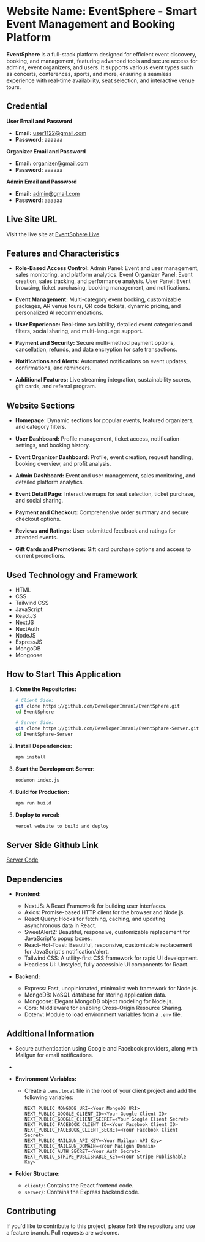 # Website Name: EventSphere - Smart Event Management and Booking Platform

**EventSphere** is a full-stack platform designed for efficient event discovery, booking, and management, featuring advanced tools and secure access for admins, event organizers, and users. It supports various event types such as concerts, conferences, sports, and more, ensuring a seamless experience with real-time availability, seat selection, and interactive venue tours.

## Credential

**User Email and Password**
- **Email:** user1122@gmail.com
- **Password:** aaaaaa

**Organizer Email and Password**
- **Email:** organizer@gmail.com
- **Password:** aaaaaa

**Admin Email and Password**
- **Email:** admin@gmail.com
- **Password:** aaaaaa

## Live Site URL
Visit the live site at [EventSphere Live](https://event-sphere-bice.vercel.app/)

## Features and Characteristics
- **Role-Based Access Control:** 
  Admin Panel: Event and user management, sales monitoring, and platform analytics.
  Event Organizer Panel: Event creation, sales tracking, and performance analysis.
  User Panel: Event browsing, ticket purchasing, booking management, and notifications.

- **Event Management:** 
  Multi-category event booking, customizable packages, AR venue tours, QR code tickets, dynamic pricing, and personalized AI recommendations.

- **User Experience:** 
  Real-time availability, detailed event categories and filters, social sharing, and multi-language support.

- **Payment and Security:** 
  Secure multi-method payment options, cancellation, refunds, and data encryption for safe transactions.

- **Notifications and Alerts:** 
  Automated notifications on event updates, confirmations, and reminders.

- **Additional Features:**
  Live streaming integration, sustainability scores, gift cards, and referral program.


## Website Sections
- **Homepage:**
Dynamic sections for popular events, featured organizers, and category filters.

- **User Dashboard:**
Profile management, ticket access, notification settings, and booking history.

- **Event Organizer Dashboard:**
Profile, event creation, request handling, booking overview, and profit analysis.

- **Admin Dashboard:**
Event and user management, sales monitoring, and detailed platform analytics.

- **Event Detail Page:**
Interactive maps for seat selection, ticket purchase, and social sharing.

- **Payment and Checkout:**
Comprehensive order summary and secure checkout options.

- **Reviews and Ratings:**
User-submitted feedback and ratings for attended events.

- **Gift Cards and Promotions:**
Gift card purchase options and access to current promotions.


## Used Technology and Framework 
- HTML
- CSS
- Tailwind CSS
- JavaScript
- ReactJS
- NextJS
- NextAuth
- NodeJS
- ExpressJS
- MongoDB
- Mongoose

## How to Start This Application

1. **Clone the Repositories:**
    ```sh
    # Client Side:
    git clone https://github.com/DeveloperImran1/EventSphere.git
    cd EventSphere

    # Server Side:
    git clone https://github.com/DeveloperImran1/EventSphare-Server.git
    cd EventSphare-Server
    ```

2. **Install Dependencies:**
    ```sh
    npm install
    ```

3. **Start the Development Server:**
    ```sh
    nodemon index.js
    ```

4. **Build for Production:**
    ```sh
    npm run build
    ```

5. **Deploy to vercel:**
    ```sh
    vercel website to build and deploy
    ```

## Server Side Github Link
[Server Code](https://github.com/DeveloperImran1/EventSphare-Server)

## Dependencies

- **Frontend:**
  - NextJS: A React Framework for building user interfaces.
  - Axios: Promise-based HTTP client for the browser and Node.js.
  - React Query: Hooks for fetching, caching, and updating asynchronous data in React.
  - SweetAlert2: Beautiful, responsive, customizable replacement for JavaScript's popup boxes.
  - React-Hot-Toast: Beautiful, responsive, customizable replacement for JavaScript's notification/alert.
  - Tailwind CSS: A utility-first CSS framework for rapid UI development.
  - Headless UI: Unstyled, fully accessible UI components for React.

- **Backend:**
  - Express: Fast, unopinionated, minimalist web framework for Node.js.
  - MongoDB: NoSQL database for storing application data.
  - Mongoose: Elegant MongoDB object modeling for Node.js.
  - Cors: Middleware for enabling Cross-Origin Resource Sharing.
  - Dotenv: Module to load environment variables from a `.env` file.

## Additional Information
  - Secure authentication using Google and Facebook providers, along with Mailgun for email notifications.
  - 
- **Environment Variables:**
  - Create a `.env.local` file in the root of your client project and add the following variables:
    ```plaintext
    NEXT_PUBLIC_MONGODB_URI=<Your MongoDB URI>
    NEXT_PUBLIC_GOOGLE_CLIENT_ID=<Your Google Client ID>
    NEXT_PUBLIC_GOOGLE_CLIENT_SECRET=<Your Google Client Secret>
    NEXT_PUBLIC_FACEBOOK_CLIENT_ID=<Your Facebook Client ID>
    NEXT_PUBLIC_FACEBOOK_CLIENT_SECRET=<Your Facebook Client Secret>
    NEXT_PUBLIC_MAILGUN_API_KEY=<Your Mailgun API Key>
    NEXT_PUBLIC_MAILGUN_DOMAIN=<Your Mailgun Domain>
    NEXT_PUBLIC_AUTH_SECRET=<Your Auth Secret>
    NEXT_PUBLIC_STRIPE_PUBLISHABLE_KEY=<Your Stripe Publishable Key>

    ```

- **Folder Structure:**
  - `client/`: Contains the React frontend code.
  - `server/`: Contains the Express backend code.

## Contributing

If you'd like to contribute to this project, please fork the repository and use a feature branch. Pull requests are welcome.

